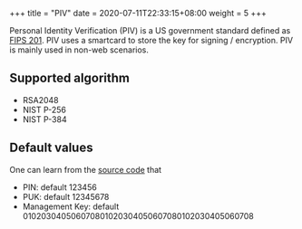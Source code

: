 +++
title = "PIV"
date =  2020-07-11T22:33:15+08:00
weight = 5
+++

Personal Identity Verification (PIV) is a US government standard defined as [FIPS 201](https://nvlpubs.nist.gov/nistpubs/FIPS/NIST.FIPS.201-2.pdf). PIV uses a smartcard to store the key for signing / encryption. PIV is mainly used in non-web scenarios.

## Supported algorithm

* RSA2048
* NIST P-256
* NIST P-384

## Default values

One can learn from the [source code](https://github.com/canokeys/canokey-core/blob/master/applets/piv/piv.c) that

* PIN: default 123456
* PUK: default 12345678
* Management Key: default 010203040506070801020304050607080102030405060708

